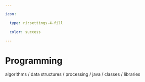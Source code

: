 ```yaml
---

icon: 

  type: ri:settings-4-fill

  color: success

---
```


# Programming

algorithms / data structures / processing / java / classes / libraries